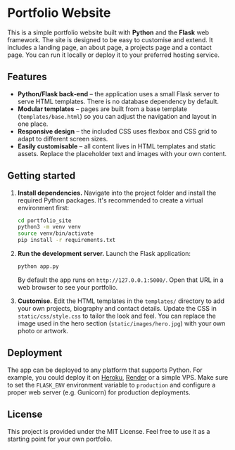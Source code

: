 # Portfolio Website

This is a simple portfolio website built with **Python** and the **Flask** web framework.  The site is designed to be easy to customise and extend.  It includes a landing page, an about page, a projects page and a contact page.  You can run it locally or deploy it to your preferred hosting service.

## Features

* **Python/Flask back‑end** – the application uses a small Flask server to serve HTML templates.  There is no database dependency by default.
* **Modular templates** – pages are built from a base template (`templates/base.html`) so you can adjust the navigation and layout in one place.
* **Responsive design** – the included CSS uses flexbox and CSS grid to adapt to different screen sizes.
* **Easily customisable** – all content lives in HTML templates and static assets.  Replace the placeholder text and images with your own content.

## Getting started

1. **Install dependencies.**  Navigate into the project folder and install the required Python packages.  It's recommended to create a virtual environment first:

   ```bash
   cd portfolio_site
   python3 -m venv venv
   source venv/bin/activate
   pip install -r requirements.txt
   ```

2. **Run the development server.**  Launch the Flask application:

   ```bash
   python app.py
   ```

   By default the app runs on `http://127.0.0.1:5000/`.  Open that URL in a web browser to see your portfolio.

3. **Customise.**  Edit the HTML templates in the `templates/` directory to add your own projects, biography and contact details.  Update the CSS in `static/css/style.css` to tailor the look and feel.  You can replace the image used in the hero section (`static/images/hero.jpg`) with your own photo or artwork.

## Deployment

The app can be deployed to any platform that supports Python.  For example, you could deploy it on [Heroku](https://www.heroku.com/), [Render](https://render.com/) or a simple VPS.  Make sure to set the `FLASK_ENV` environment variable to `production` and configure a proper web server (e.g. Gunicorn) for production deployments.

## License

This project is provided under the MIT License.  Feel free to use it as a starting point for your own portfolio.
